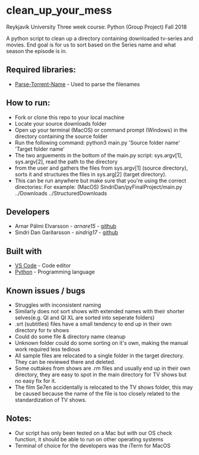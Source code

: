 # clean_up_your_mess
Reykjavík University
Three week course: Python (Group Project)
Fall 2018

A python script to clean up a directory containing downloaded tv-series and movies.
End goal is for us to sort based on the Series name and what season the episode is in.

## Required libraries:
* [Parse-Torrent-Name](https://github.com/divijbindlish/parse-torrent-name#parse-torrent-name-) - Used to parse the filenames

## How to run:
* Fork or clone this repo to your local machine
* Locate your source downloads folder
* Open up your terminal (MacOS) or command prompt (Windows) in the directory containing the source folder
* Run the following command: python3 main.py 'Source folder name' 'Target folder name'
* The two arguements in the bottom of the main.py script: sys.argv[1], sys.argv[2], read the path to the directory
* from the user and gathers the files from sys.argv[1] (source directory), sorts it and structures the files in sys.arg[2] (target directory).
* This can be run anywhere but make sure that you're using the correct directories: For example: (MacOS) SindriDan/pyFinalProject/main.py ../Downloads ../StructuredDownloads
 


## Developers
* Arnar Pálmi Elvarsson - *arnare15* - [github](https://github.com/arnarish)
* Sindri Dan Garðarsson - *sindrig17* - [github](https://github.com/sindridan)

## Built with
* [VS Code](https://code.visualstudio.com/Download) - Code editor
* [Python](https://www.python.org/) - Programming language

## Known issues / bugs
* Struggles with inconsistent naming
* Similarly does not sort shows with extended names with their shorter selves(e.g. QI and QI XL are sorted into seperate folders)
* .srt (subtitles) files have a small tendency to end up in their own directory for tv shows
* Could do some file & directory name cleanup
* Unknown folder could do some sorting on it's own, making the manual work required less tedious
* All sample files are relocated to a single folder in the target directory. They can be reviewed there and deleted.
* Some outtakes from shows are .rm files and usually end up in their own directory, they are easy to spot in the main directory for TV shows but no easy fix for it.
* The film Se7en accidentally is relocated to the TV shows folder, this may be caused because the name of the file is too closely related to the standardization of TV shows.

## Notes:
* Our script has only been tested on a Mac but with our OS check function, it should be able to run on other operating systems
* Terminal of choice for the developers was the iTerm for MacOS